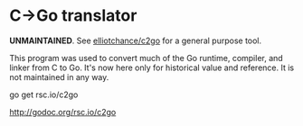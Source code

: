 # C->Go translator

**UNMAINTAINED**. See [elliotchance/c2go](https://github.com/elliotchance/c2go) for a general purpose tool.

This program was used to convert much of the Go runtime, compiler, and linker from C to Go.
It's now here only for historical value and reference. It is not maintained in any way.

go get rsc.io/c2go

http://godoc.org/rsc.io/c2go

